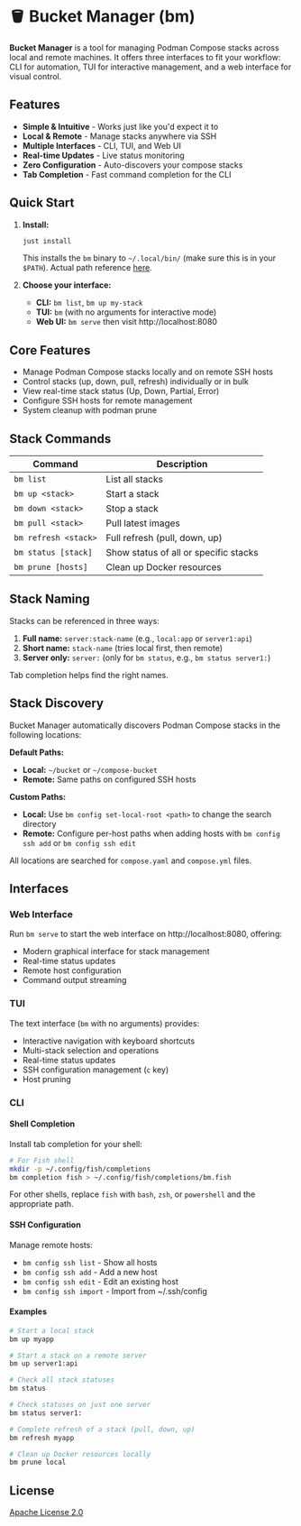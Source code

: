 # 🪣 Bucket Manager (bm)

**Bucket Manager** is a tool for managing Podman Compose stacks across local and remote machines. It offers three interfaces to fit your workflow: CLI for automation, TUI for interactive management, and a web interface for visual control.

## Features

- **Simple & Intuitive** - Works just like you'd expect it to
- **Local & Remote** - Manage stacks anywhere via SSH
- **Multiple Interfaces** - CLI, TUI, and Web UI
- **Real-time Updates** - Live status monitoring
- **Zero Configuration** - Auto-discovers your compose stacks
- **Tab Completion** - Fast command completion for the CLI

## Quick Start

1. **Install:**
   ```bash
   just install
   ```
   This installs the `bm` binary to `~/.local/bin/` (make sure this is in your `$PATH`). Actual path reference [here](https://docs.rs/dirs/latest/dirs/fn.executable_dir.html).

2. **Choose your interface:**
   - **CLI:** `bm list`, `bm up my-stack`
   - **TUI:** `bm` (with no arguments for interactive mode)
   - **Web UI:** `bm serve` then visit http://localhost:8080

## Core Features

- Manage Podman Compose stacks locally and on remote SSH hosts
- Control stacks (up, down, pull, refresh) individually or in bulk
- View real-time stack status (Up, Down, Partial, Error)
- Configure SSH hosts for remote management
- System cleanup with podman prune

## Stack Commands

| Command | Description |
|---------|-------------|
| `bm list` | List all stacks |
| `bm up <stack>` | Start a stack |
| `bm down <stack>` | Stop a stack |
| `bm pull <stack>` | Pull latest images |
| `bm refresh <stack>` | Full refresh (pull, down, up) |
| `bm status [stack]` | Show status of all or specific stacks |
| `bm prune [hosts]` | Clean up Docker resources |

## Stack Naming

Stacks can be referenced in three ways:

1. **Full name:** `server:stack-name` (e.g., `local:app` or `server1:api`)
2. **Short name:** `stack-name` (tries local first, then remote)
3. **Server only:** `server:` (only for `bm status`, e.g., `bm status server1:`)

Tab completion helps find the right names.

## Stack Discovery

Bucket Manager automatically discovers Podman Compose stacks in the following locations:

**Default Paths:**
- **Local:** `~/bucket` or `~/compose-bucket`
- **Remote:** Same paths on configured SSH hosts

**Custom Paths:**
- **Local:** Use `bm config set-local-root <path>` to change the search directory
- **Remote:** Configure per-host paths when adding hosts with `bm config ssh add` or `bm config ssh edit`

All locations are searched for `compose.yaml` and `compose.yml` files.

## Interfaces

### Web Interface

Run `bm serve` to start the web interface on http://localhost:8080, offering:
- Modern graphical interface for stack management
- Real-time status updates
- Remote host configuration
- Command output streaming

### TUI

The text interface (`bm` with no arguments) provides:
- Interactive navigation with keyboard shortcuts
- Multi-stack selection and operations
- Real-time status updates
- SSH configuration management (`c` key)
- Host pruning

### CLI

#### Shell Completion

Install tab completion for your shell:

```bash
# For Fish shell
mkdir -p ~/.config/fish/completions
bm completion fish > ~/.config/fish/completions/bm.fish
```

For other shells, replace `fish` with `bash`, `zsh`, or `powershell` and the appropriate path.

#### SSH Configuration

Manage remote hosts:
- `bm config ssh list` - Show all hosts
- `bm config ssh add` - Add a new host
- `bm config ssh edit` - Edit an existing host
- `bm config ssh import` - Import from ~/.ssh/config

#### Examples

```bash
# Start a local stack
bm up myapp

# Start a stack on a remote server
bm up server1:api

# Check all stack statuses
bm status

# Check statuses on just one server
bm status server1:

# Complete refresh of a stack (pull, down, up)
bm refresh myapp

# Clean up Docker resources locally
bm prune local
```

## License

[Apache License 2.0](LICENSE)

